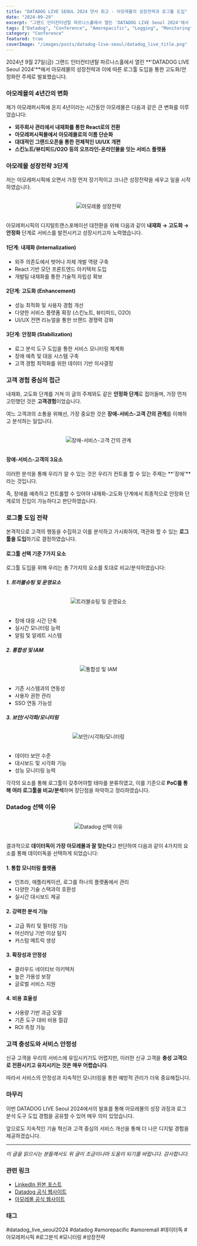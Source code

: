 ```yaml
---
title: "DATADOG LIVE SEOUL 2024 연사 회고 - 아모레몰의 성장전략과 로그툴 도입"
date: "2024-09-29"
excerpt: "그랜드 인터컨티넨탈 파르나스홀에서 열린 'DATADOG LIVE Seoul 2024'에서 발표한 아모레몰의 성장전략과 로그툴 도입을 통한 고도화/안정화 과정을 공유합니다."
tags: ["Datadog", "Conference", "Amorepacific", "Logging", "Monitoring", "Growth Strategy"]
category: "Conference"
featured: true
coverImage: "/images/posts/datadog-live-seoul/datadog_live_title.png"
---
```


2024년 9월 27일(금) 그랜드 인터컨티넨탈 파르나스홀에서 열린 **'DATADOG LIVE Seoul 2024'**에서 아모레몰의 성장전략과 이에 따른 로그툴 도입을 통한 고도화/안정화란 주제로 발표했습니다.

### 아모레몰의 4년간의 변화

제가 아모레퍼시픽에 온지 4년이라는 시간동안 아모레몰은 다음과 같은 큰 변화를 이루었습니다:

- **외주회사 관리에서 내재화를 통한 React로의 전환**
- **아모레퍼시픽몰에서 아모레몰로의 이름 단순화**
- **대대적인 그랜드오픈을 통한 전체적인 UI/UX 개편**
- **스킨노트/뷰티피드/O2O 등의 오프라인-온라인몰을 잇는 서비스 플랫폼**

### 아모레몰 성장전략 3단계

저는 아모레퍼시픽에 오면서 가장 먼저 장기적이고 크나큰 성장전략을 세우고 일을 시작하였습니다.

<div style="text-align: center; margin: 2rem 0;">
  <img src="/images/posts/datadog-live-seoul/amoremall_growth_strategy.png" alt="아모레몰 성장전략" style="max-width: 100%; height: auto;" />
</div>

아모레퍼시픽의 디지털트랜스포메이션 대전환을 위해 다음과 같이 **내재화 → 고도화 → 안정화** 단계로 서비스를 발전시키고 성장시키고자 노력했습니다.

#### 1단계: 내재화 (Internalization)
- 외주 의존도에서 벗어나 자체 개발 역량 구축
- React 기반 모던 프론트엔드 아키텍처 도입
- 개발팀 내재화를 통한 기술적 자립성 확보

#### 2단계: 고도화 (Enhancement)
- 성능 최적화 및 사용자 경험 개선
- 다양한 서비스 플랫폼 확장 (스킨노트, 뷰티피드, O2O)
- UI/UX 전면 리뉴얼을 통한 브랜드 경쟁력 강화

#### 3단계: 안정화 (Stabilization)
- 로그 분석 도구 도입을 통한 서비스 모니터링 체계화
- 장애 예측 및 대응 시스템 구축
- 고객 경험 최적화를 위한 데이터 기반 의사결정

### 고객 경험 중심의 접근

내재화, 고도화 단계를 거쳐 이 글의 주제와도 같은 **안정화 단계**로 접어들며, 가장 먼저 고민했던 것은 **고객경험**이었습니다.

여느 고객과의 소통을 위해선, 가장 중요한 것은 **장애-서비스-고객 간의 관계**를 이해하고 분석하는 일입니다.

<div style="text-align: center; margin: 2rem 0;">
  <img src="/images/posts/datadog-live-seoul/communication_3_factors.png" alt="장애-서비스-고객 간의 관계" style="max-width: 100%; height: auto;" />
</div>

#### 장애-서비스-고객의 3요소

이러한 분석을 통해 우리가 알 수 있는 것은 우리가 컨트롤 할 수 있는 주제는 **'장애'**라는 것입니다.

즉, 장애를 예측하고 컨트롤할 수 있어야 내재화-고도화 단계에서 최종적으로 안정화 단계로의 진입이 가능하다고 판단하였습니다.

### 로그툴 도입 전략

본격적으로 고객의 행동을 수집하고 이를 분석하고 가시화하여, 객관화 할 수 있는 **로그툴을 도입**하기로 결정하였습니다.

#### 로그툴 선택 기준 7가지 요소

로그툴 도입을 위해 우리는 총 7가지의 요소를 토대로 비교/분석하였습니다:

##### 1. 트러블슈팅 및 운영요소

<div style="text-align: center; margin: 2rem 0;">
  <img src="/images/posts/datadog-live-seoul/troubleshoot_factor.png" alt="트러블슈팅 및 운영요소" style="max-width: 100%; height: auto;" />
</div>

- 장애 대응 시간 단축
- 실시간 모니터링 능력
- 알림 및 알레트 시스템

##### 2. 통합성 및 IAM

<div style="text-align: center; margin: 2rem 0;">
  <img src="/images/posts/datadog-live-seoul/integrity_factor.png" alt="통합성 및 IAM" style="max-width: 100%; height: auto;" />
</div>

- 기존 시스템과의 연동성
- 사용자 권한 관리
- SSO 연동 가능성

##### 3. 보안/시각화/모니터링

<div style="text-align: center; margin: 2rem 0;">
  <img src="/images/posts/datadog-live-seoul/security_factor.png" alt="보안/시각화/모니터링" style="max-width: 100%; height: auto;" />
</div>

- 데이터 보안 수준
- 대시보드 및 시각화 기능
- 성능 모니터링 능력

각각의 요소를 통해 로그툴이 갖추어야할 테마를 분류하였고, 이를 기준으로 **PoC를 통해 여러 로그툴을 비교/분석**하며 장단점을 파악하고 정리하였습니다.

### Datadog 선택 이유

<div style="text-align: center; margin: 2rem 0;">
  <img src="/images/posts/datadog-live-seoul/datadog_4_factor.png" alt="Datadog 선택 이유" style="max-width: 100%; height: auto;" />
</div>

결과적으로 **데이터독이 가장 아모레몰과 잘 맞는다**고 판단하여 다음과 같이 4가지의 요소를 통해 데이터독을 선택하게 되었습니다:

#### 1. 통합 모니터링 플랫폼
- 인프라, 애플리케이션, 로그를 하나의 플랫폼에서 관리
- 다양한 기술 스택과의 호환성
- 실시간 대시보드 제공

#### 2. 강력한 분석 기능
- 고급 쿼리 및 필터링 기능
- 머신러닝 기반 이상 탐지
- 커스텀 메트릭 생성

#### 3. 확장성과 안정성
- 클라우드 네이티브 아키텍처
- 높은 가용성 보장
- 글로벌 서비스 지원

#### 4. 비용 효율성
- 사용량 기반 과금 모델
- 기존 도구 대비 비용 절감
- ROI 측정 가능

### 고객 충성도와 서비스 안정성

신규 고객을 우리의 서비스에 유입시키기도 어렵지만, 이러한 신규 고객을 **충성 고객으로 전환시키고 유지시키는 것은 매우 어렵습니다**.

따라서 서비스의 안정성과 지속적인 모니터링을 통한 예방적 관리가 더욱 중요해집니다.

### 마무리

이번 DATADOG LIVE Seoul 2024에서의 발표를 통해 아모레몰의 성장 과정과 로그 분석 도구 도입 경험을 공유할 수 있어 매우 의미 있었습니다.

앞으로도 지속적인 기술 혁신과 고객 중심의 서비스 개선을 통해 더 나은 디지털 경험을 제공하겠습니다.

---

*이 글을 읽으시는 분들께서도 위 글이 조금이나마 도움이 되기를 바랍니다. 감사합니다.*

### 관련 링크

- [LinkedIn 원본 포스트](https://www.linkedin.com/pulse/datadog-live-seoul-2024-%25EC%2597%25B0%25EC%2582%25AC-%25ED%259A%258C%25EA%25B3%25A0-%25ED%2583%259C%25EC%259D%2588-%25EC%25A0%2595-ivfnc/?trackingId=6bRwDsOHSVC2KJ7xFPV7aQ%3D%3D)
- [Datadog 공식 웹사이트](https://www.datadoghq.com/)
- [아모레몰 공식 웹사이트](https://www.amoremall.com/)

### 태그

#datadog_live_seoul2024 #datadog #amorepacific #amoremall #데이터독 #아모레퍼시픽 #로그분석 #모니터링 #성장전략
